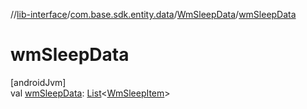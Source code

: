 //[lib-interface](../../../index.md)/[com.base.sdk.entity.data](../index.md)/[WmSleepData](index.md)/[wmSleepData](wm-sleep-data.md)

# wmSleepData

[androidJvm]\
val [wmSleepData](wm-sleep-data.md): [List](https://kotlinlang.org/api/latest/jvm/stdlib/kotlin.collections/-list/index.html)&lt;[WmSleepItem](../-wm-sleep-item/index.md)&gt;
